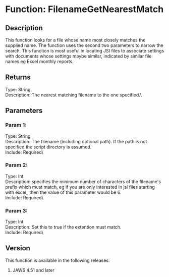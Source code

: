 # Function: FilenameGetNearestMatch

## Description

This function looks for a file whose name most closely matches the
supplied name. The function uses the second two parameters to narrow the
search. This function is most useful in locating JSI files to associate
settings with documents whose settings maybe similar, indicated by
similar file names eg Excel monthly reports.

## Returns

Type: String\
Description: The nearest matching filename to the one specified.\

## Parameters

### Param 1:

Type: String\
Description: The filename (including optional path). If the path is not
specified the script directory is assumed.\
Include: Required\

### Param 2:

Type: Int\
Description: specifies the minimum number of characters of the
filename\'s prefix which must match, eg if you are only interested in
jsi files starting with excel\_ then the value of this parameter would
be 6.\
Include: Required\

### Param 3:

Type: Int\
Description: Set this to true if the extention must match.\
Include: Required\

## Version

This function is available in the following releases:

1.  JAWS 4.51 and later
